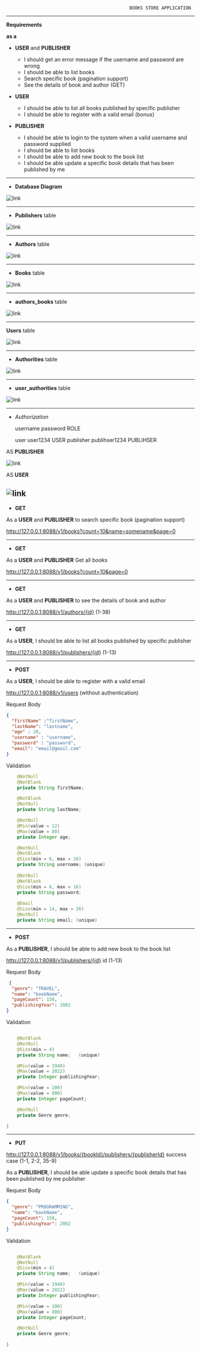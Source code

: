                                                   BOOKS STORE APPLICATION
---

**Requirements**

**as a**

- **USER** and  **PUBLISHER**
 
   - I should get an error message if the username and password are wrong
    - I should be able to list books
   - Search specific book (pagination support)
  - See the details of book and author (GET)

- **USER**
   - I should be able to list all books published by specific publisher
   - I should be able to register with a valid email (bonus)

- **PUBLISHER**
   -  I should be able to login to the system when a valid username and password supplied
   - I should be able to list books
   - I should be able to add new book to the book list
   - I should be able update a specific book details that has been published by me
---


- **Database Diagram**

![link](https://i.postimg.cc/TwqnjCGw/DB-diagram.png)

---

- **Publishers** table


![link](https://i.postimg.cc/NjdX05Dy/publishers-tablee.png)

---

- **Authors** table

![link](https://i.postimg.cc/kG9JPvkk/authors.png)


---


- **Books** table

![link](https://i.postimg.cc/g08bc6qd/books-tableee.png)

---


- **authors_books** table

![link](https://i.postimg.cc/nh96TQW7/autho-books-table.png)

---

**Users** table

![link](https://i.postimg.cc/PxT9tV5z/users.png)


--- - -


- **Authorities** table

![link](https://i.postimg.cc/j2sD4Tdw/authorities.png)

---

- **user_authorities** table

![link](https://i.postimg.cc/j5T2RTfg/user-author.png)
 
---


- *Authorization*


    username           password           ROLE
    
    user               user1234           USER 
    publisher          publihser1234      PUBLIHSER

AS **PUBLISHER**

![link](https://i.postimg.cc/KYPcqWWn/user.png)

AS **USER**

![link](https://i.postimg.cc/X7rjSqhN/user1.png)
---

- **GET**

As a **USER** and **PUBLISHER** to search specific book (pagination support)

http://127.0.0.1:8088/v1/books?count=10&name=somename&page=0

-- -

- **GET**

As a **USER** and **PUBLISHER**  Get all books

http://127.0.0.1:8088/v1/books?count=10&page=0

----
- **GET**

As a **USER** and **PUBLISHER**  to see the details of book and author

http://127.0.0.1:8088/v1/authors/{id} (1-38)

- ----
- **GET**

As a **USER**, I should be able to list all books published by specific publisher

http://127.0.0.1:8088/v1/publishers/{id}  (1-13)

----
- **POST**

As a **USER**, I should be able to register with a valid email


http://127.0.0.1:8088/v1/users (without authentication)


Request  Body
```json
{
  "firstName" :"firstName",
  "lastName": "lastname",
  "age" : 20,
  "username" : "username",
  "password" : "password",
  "email": "email@gmail.com"
}
```

Validation

```java
    @NotNull
    @NotBlank
    private String firstName;

    @NotBlank
    @NotNull
    private String lastName;

    @NotNull
    @Min(value = 12)
    @Max(value = 80)
    private Integer age;

    @NotNull
    @NotBlank
    @Size(min = 6, max = 16)
    private String username; (unique)
    
    @NotNull
    @NotBlank
    @Size(min = 6, max = 16)
    private String password;
    
    @Email
    @Size(min = 14, max = 26)
    @NotNull
    private String email; (unique)
```
------

- **POST**

As a **PUBLISHER**, I should be able to add new book to the book list

http://127.0.0.1:8088/v1/publishers/{id}  id (1-13)

Request Body
```json
 {
  "genre": "TRAVEL",                                                
  "name": "bookName",  
  "pageCount": 150,
  "publishingYear": 2002
}

```
Validation
```java

    @NotBlank
    @NotNull
    @Size(min = 4)
    private String name;   (unique)

    @Min(value = 1940)
    @Max(value = 2022)
    private Integer publishingYear;

    @Min(value = 100)
    @Max(value = 800)
    private Integer pageCount;

    @NotNull
    private Genre genre;

}
```
-----

- **PUT**


http://127.0.0.1:8088/v1/books/{bookId}/publishers/{publisherId}            success case  (1-1, 2-2, 35-9)

As a **PUBLISHER**, I should be able update a specific book details that has been published by me publisher

Request Body
```json
{
  "genre": "PROGRAMMING",                                          
  "name": "bookName",
  "pageCount": 150,   
  "publishingYear": 2002
}       

```
Validation
```java

    @NotBlank
    @NotNull
    @Size(min = 4)
    private String name;   (unique)

    @Min(value = 1940)
    @Max(value = 2022)
    private Integer publishingYear;

    @Min(value = 100)
    @Max(value = 800)
    private Integer pageCount;

    @NotNull
    private Genre genre;

}
```
